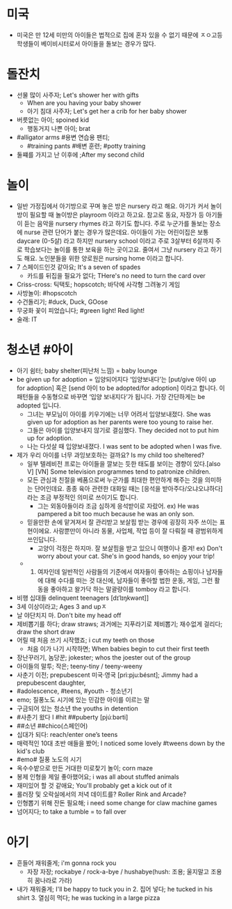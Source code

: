 # 미국
* 미국은 만 12세 미만의 아이들은 법적으로 집에 혼자 있을 수 없기 때문에 ㅈㅇ고등학생들이 베이비시터로서 아이들을 돌보는 경우가 많다.

# 돌잔치
* 선물 많이 사주자; Let's shower her with gifts
	* When are you having your baby shower
	* 아기 침대 사주자; Let's get her a crib for her baby shower
* 버릇없는 아이; spoined kid
	* 행동거지 나쁜 아이; brat
* #alligator arms #용변 연습용 팬티; 
	* #training pants #배변 훈련; #potty training 
* 둘쨰를 가지고 난 이후에 ;After my second child

# 놀이
* 일반 가정집에서 아기방으로 꾸며 놓은 방은 nursery 라고 해요. 아기가 커서 놀이방이 필요할 때 놀이방은 playroom 이라고 하고요. 참고로 동요, 자장가 등 아기들이 듣는 음악을 nursery rhymes 라고 하기도 합니다. 주로 누군가를 돌보는 장소에 nurse 관련 단어가 붙는 경우가 많은데요. 아이들이 가는 어린이집은 보통 daycare (0-5살) 라고 하지만 nursery school 이라고 주로 3살부터 6살까지 주로 학습보다는 놀이를 통한 보육을 하는 곳이고요. 줄여서 그냥 nursery 라고 하기도 해요. 노인분들을 위한 양로원은 nursing home 이라고 합니다.
* 7 스페이드인것 같아요; It's a seven of spades	
	* 카드를 뒤집을 필요가 없다; THere's no need to turn the card over
* Criss-cross: 틱택토;  hopscotch; 바닥에 사각형 그려놓기 게임
* 사방놀이: #hopscotch
* 수건돌리기; #duck, Duck, GOose
* 무궁화 꽃이 피었습니다; #green light! Red light!
* 술래: IT

# 청소년 #아이
* 아기 쉼터; baby shelter(피난처 느낌) = baby lounge
* be given up for adoption = 입양되어지다 ‘입양보내다’는 [put/give 아이 up for adoption] 혹은 [send 아이 to be adopted/for adoption] 이라고 합니다. 이 패턴들을 수동형으로 바꾸면 ‘입양 보내지다’가 됩니다. 가장 간단하게는 be adopted 입니다.
	* 그녀는 부모님이 아이를 키우기에는 너무 어려서 입양보내졌다. She was given up for adoption as her parents were too young to raise her. 
	* 그들은 아이를 입양보내지 않기로 결심했다. They decided not to put him up for adoption. 
	* 나는 다섯살 때 입양보내졌다. I was sent to be adopted when I was five.
* 제가 우리 아이를 너무 과잉보호하는 걸까요? Is my child too sheltered?
	* 일부 텔레비전 프로는 아이들을 깔보는 듯한 태도를 보이는 경향이 있다.[also V] [VN] Some television programmes tend to patronize children. 
	* 모든 관심과 친절을 베품으로써 누군가를 최대한 편안하게 해주는 것을 의미하는 단어인데요. 종종 육아 관련한 대화일 때는 [응석을 받아주다/오냐오냐하다] 라는 조금 부정적인 의미로 쓰이기도 합니다.
		* 그는 외동아들이라 조금 심하게 응석받이로 자랐어. ex) He was pampered a bit too much because he was an only son.
	* 믿을만한 손에 맡겨져서 잘 관리받고 보살핌 받는 경우에 굉장히 자주 쓰이는 표현이에요. 사람뿐만이 아니라 동물, 사업체, 작업 등이 잘 다뤄질 때 광범위하게 쓰인답니다.
		* 고양이 걱정은 하지마. 잘 보살핌을 받고 있으니 여행이나 즐겨! ex) Don't worry about your cat. She's in good hands, so enjoy your trip!
	* 1) 여자인데 일반적인 사람들의 기준에서 여자들이 좋아하는 쇼핑이나 남자들에 대해 수다를 떠는 것 대신에, 남자들이 좋아할 법한 운동, 게임, 그런 활동을 좋아하고 왈가닥 하는 말괄량이를 tomboy 라고 합니다.
* 비행 십대들 delinquent teenagers [dɪˈlɪŋkwənt]]
* 3세 이상이라고; Ages 3 and upㅈ
* 날 야단치지 마. 	Don't bite my head off
* 제비뽑기를 하다; draw straws; 과거에는 지푸라기로 제비뽑기; 재수없게 걸리다; draw the short draw
* 어릴 때 처음 쓰기 시작했죠; i cut my teeth on those
	* 처음 이가 나기 시작하면; When babies begin to cut their first teeth
* 장난꾸러기, 놈당꾼; jokester; whos the joester out of the group
* 아이들의 말투; 작은; teeny-tiny / teeny-weeny
* 사춘기 이전; prepubescent 미국·영국 [prì:pju:bésnt];  Jimmy had a prepubescent daughter,
* #adolescence, #teens, #youth - 청소년기
* emo; 질풍노도 시기에 있는 민감한 아이를 이르는 말
* 구금되어 있는 청소년 							 the youths in detention
* #사춘기 왔다 I #hit ##puberty [pjúːbǝrti]
* ##소년 ##chico(스페인어)
* 십대가 되다: reach/enter one’s teens
* 매력적인 10대 초반 애들을 봤어; I noticed some lovely #tweens down by the kid's club
* #emo# 질풍 노도의 시기
* 옥수수밭으로 만든 거대한 미로찾기 놀이; corn maze
* 봉제 인형을 제일 좋아했어요; i was all about stuffed animals
* 재미있어 할 것 같애요; You'll probably get a kick out of it
* 롤러장 및 오락실에서의 저녁 데이트를? Roller Rink and Arcade?
* 인형뽑기 위해 잔돈 필요해; i need some change for claw machine games
* 넘어지다; to take a tumble = to fall over

# 아기
* 흔들어 재워줄게; i'm gonna rock you
	* 자장 자장; rockabye / rock-a-bye / hushabye(hush: 조용; 울지말고 조용히 꿈나라로 가라)
* 내가 재워줄게; I'll be happy to tuck you in 2. 집어 넣다; he tucked in his shirt 3. 열심히 먹다; he was tucking in a large pizza